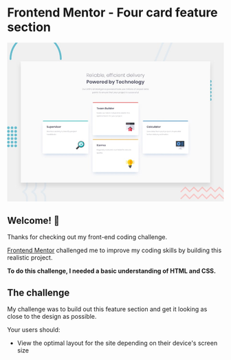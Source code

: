 # Frontend Mentor - Four card feature section

![Design preview for the Four card feature section coding challenge](./design/desktop-preview.jpg)

## Welcome! 👋

Thanks for checking out my front-end coding challenge.

[Frontend Mentor](https://www.frontendmentor.io) challenged me to improve my coding skills by building this realistic project.

**To do this challenge, I needed a basic understanding of HTML and CSS.**

## The challenge

My challenge was to build out this feature section and get it looking as close to the design as possible.

Your users should:

- View the optimal layout for the site depending on their device's screen size


